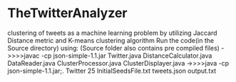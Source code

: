 # TheTwitterAnalyzer
clustering of tweets as a machine learning problem by utilizing Jaccard Distance metric and K-means clustering algorithm
Run the code(in the Source directory) using:
(Source folder also contains pre compiled files)
->>>>javac -cp json-simple-1.1.jar Twitter.java DistanceCalculator.java DataReader.java ClusterProcessor.java ClusterDisplayer.java
->>>>java -cp json-simple-1.1.jar;. Twitter 25 InitialSeedsFile.txt tweets.json output.txt
